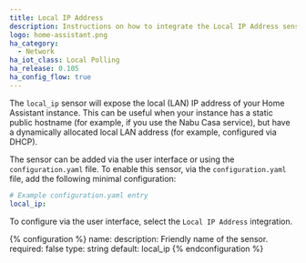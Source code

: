 ```yaml
---
title: Local IP Address
description: Instructions on how to integrate the Local IP Address sensor into Home Assistant.
logo: home-assistant.png
ha_category:
  - Network
ha_iot_class: Local Polling
ha_release: 0.105
ha_config_flow: true
---
```


The `local_ip` sensor will expose the local (LAN) IP address of your Home Assistant instance. This can be useful when your instance has a static public hostname (for example, if you use the Nabu Casa service), but have a dynamically allocated local LAN address (for example, configured via DHCP).

The sensor can be added via the user interface or using the `configuration.yaml` file. To enable this sensor, via the `configuration.yaml` file, add the following minimal configuration:

```yaml
# Example configuration.yaml entry
local_ip:
```

To configure via the user interface, select the `Local IP Address` integration.

{% configuration %}
name:
  description: Friendly name of the sensor.
  required: false
  type: string
  default: local_ip
{% endconfiguration %}
